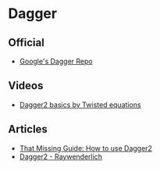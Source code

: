 # Dagger

## Official
- [Google's Dagger Repo](https://github.com/google/dagger)

## Videos
- [Dagger2 basics by Twisted equations](https://www.youtube.com/watch?v=Qwk7ESmaCq0)

## Articles
- [That Missing Guide: How to use Dagger2](https://medium.com/@Zhuinden/that-missing-guide-how-to-use-dagger2-ef116fbea97)
- [Dagger2 - Raywenderlich](https://www.raywenderlich.com/171327/dependency-injection-android-dagger-2)